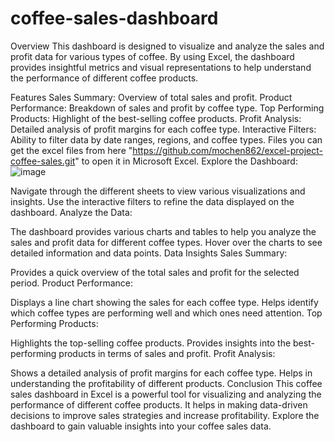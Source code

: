 # coffee-sales-dashboard
Overview
This dashboard is designed to visualize and analyze the sales and profit data for various types of coffee. By using Excel,
the dashboard provides insightful metrics and visual representations to help understand the performance of different coffee products.

Features
Sales Summary: Overview of total sales and profit.
Product Performance: Breakdown of sales and profit by coffee type.
Top Performing Products: Highlight of the best-selling coffee products.
Profit Analysis: Detailed analysis of profit margins for each coffee type.
Interactive Filters: Ability to filter data by date ranges, regions, and coffee types.
Files
you can get the excel files from here "https://github.com/mochen862/excel-project-coffee-sales.git" to open it in Microsoft Excel.
Explore the Dashboard:
![image](https://github.com/user-attachments/assets/4eda5c8f-7fb4-4226-a094-ac8178d61b4c)


Navigate through the different sheets to view various visualizations and insights.
Use the interactive filters to refine the data displayed on the dashboard.
Analyze the Data:

The dashboard provides various charts and tables to help you analyze the sales and profit data for different coffee types.
Hover over the charts to see detailed information and data points.
Data Insights
Sales Summary:

Provides a quick overview of the total sales and profit for the selected period.
Product Performance:

Displays a line chart showing the sales for each coffee type.
Helps identify which coffee types are performing well and which ones need attention.
Top Performing Products:

Highlights the top-selling coffee products.
Provides insights into the best-performing products in terms of sales and profit.
Profit Analysis:

Shows a detailed analysis of profit margins for each coffee type.
Helps in understanding the profitability of different products.
Conclusion
This coffee sales dashboard in Excel is a powerful tool for visualizing and analyzing the performance of different coffee products. It helps in making data-driven decisions to improve sales strategies and increase profitability. Explore the dashboard to gain valuable insights into your coffee sales data.
